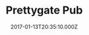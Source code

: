 ---
date: 2017-01-13T20:35:10.000Z
title: Prettygate Pub
latitude: 51.880697
longitude: 0.864489
category: checkin
---